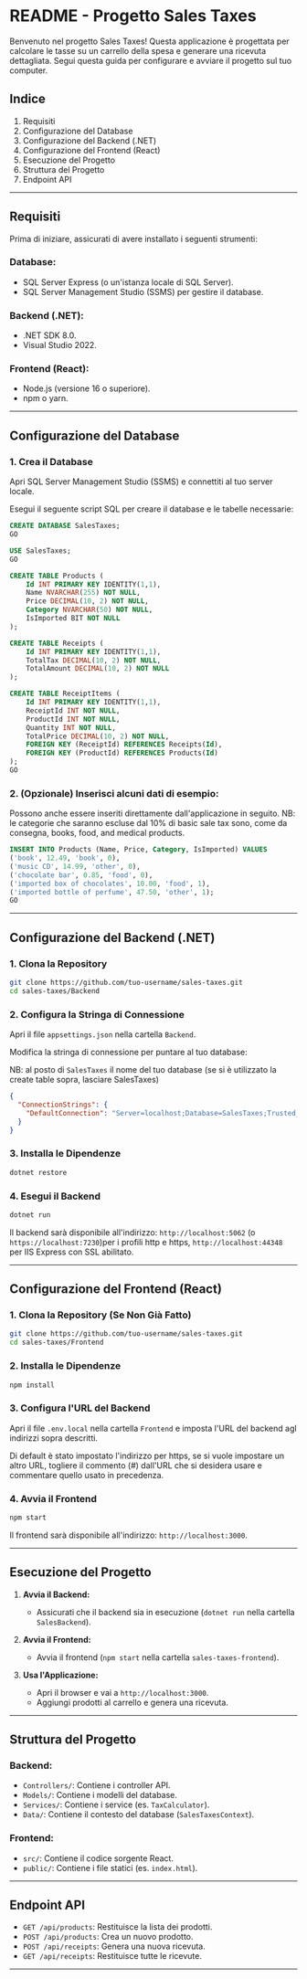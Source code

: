 # README - Progetto Sales Taxes

Benvenuto nel progetto Sales Taxes! Questa applicazione è progettata per calcolare le tasse su un carrello della spesa e generare una ricevuta dettagliata. Segui questa guida per configurare e avviare il progetto sul tuo computer.

## Indice
1. Requisiti
2. Configurazione del Database
3. Configurazione del Backend (.NET)
4. Configurazione del Frontend (React)
5. Esecuzione del Progetto
6. Struttura del Progetto
7. Endpoint API

---

## Requisiti
Prima di iniziare, assicurati di avere installato i seguenti strumenti:

### Database:
- SQL Server Express (o un'istanza locale di SQL Server).
- SQL Server Management Studio (SSMS) per gestire il database.

### Backend (.NET):
- .NET SDK 8.0.
- Visual Studio 2022.

### Frontend (React):
- Node.js (versione 16 o superiore).
- npm o yarn.

---

## Configurazione del Database
### 1. Crea il Database
Apri SQL Server Management Studio (SSMS) e connettiti al tuo server locale.

Esegui il seguente script SQL per creare il database e le tabelle necessarie:

```sql
CREATE DATABASE SalesTaxes;
GO

USE SalesTaxes;
GO

CREATE TABLE Products (
    Id INT PRIMARY KEY IDENTITY(1,1),
    Name NVARCHAR(255) NOT NULL,
    Price DECIMAL(10, 2) NOT NULL,
    Category NVARCHAR(50) NOT NULL,
    IsImported BIT NOT NULL
);

CREATE TABLE Receipts (
    Id INT PRIMARY KEY IDENTITY(1,1),
    TotalTax DECIMAL(10, 2) NOT NULL,
    TotalAmount DECIMAL(10, 2) NOT NULL
);

CREATE TABLE ReceiptItems (
    Id INT PRIMARY KEY IDENTITY(1,1),
    ReceiptId INT NOT NULL,
    ProductId INT NOT NULL,
    Quantity INT NOT NULL,
    TotalPrice DECIMAL(10, 2) NOT NULL,
    FOREIGN KEY (ReceiptId) REFERENCES Receipts(Id),
    FOREIGN KEY (ProductId) REFERENCES Products(Id)
);
GO
```

### 2. (Opzionale) Inserisci alcuni dati di esempio:

Possono anche essere inseriti direttamente dall'applicazione in seguito. 
NB: le categorie che saranno escluse dal 10% di basic sale tax sono, come da consegna, books, food, and medical products.

```sql
INSERT INTO Products (Name, Price, Category, IsImported) VALUES
('book', 12.49, 'book', 0),
('music CD', 14.99, 'other', 0),
('chocolate bar', 0.85, 'food', 0),
('imported box of chocolates', 10.00, 'food', 1),
('imported bottle of perfume', 47.50, 'other', 1);
GO
```

---

## Configurazione del Backend (.NET)
### 1. Clona la Repository

```bash
git clone https://github.com/tuo-username/sales-taxes.git
cd sales-taxes/Backend
```

### 2. Configura la Stringa di Connessione
Apri il file `appsettings.json` nella cartella `Backend`.

Modifica la stringa di connessione per puntare al tuo database:

NB: al posto di `SalesTaxes` il nome del tuo database (se si è utilizzato la create table sopra, lasciare SalesTaxes)

```json
{
  "ConnectionStrings": {
    "DefaultConnection": "Server=localhost;Database=SalesTaxes;Trusted_Connection=True;Encrypt=False;"
  }
}
```

### 3. Installa le Dipendenze

```bash
dotnet restore
```

### 4. Esegui il Backend

```bash
dotnet run
```

Il backend sarà disponibile all'indirizzo: `http://localhost:5062` (o `https://localhost:7230`)per i profili http e https, `http://localhost:44348` per IIS Express con SSL abilitato.

---

## Configurazione del Frontend (React)
### 1. Clona la Repository (Se Non Già Fatto)

```bash
git clone https://github.com/tuo-username/sales-taxes.git
cd sales-taxes/Frontend
```

### 2. Installa le Dipendenze

```bash
npm install
```

### 3. Configura l'URL del Backend
Apri il file `.env.local` nella cartella `Frontend` e imposta l'URL del backend agl indirizzi sopra descritti.

Di default è stato impostato l'indirizzo per https, se si vuole impostare un altro URL, togliere il commento (#) dall'URL che si desidera usare e commentare quello usato in precedenza.

### 4. Avvia il Frontend

```bash
npm start
```

Il frontend sarà disponibile all'indirizzo: `http://localhost:3000`.

---

## Esecuzione del Progetto
1. **Avvia il Backend:**
   - Assicurati che il backend sia in esecuzione (`dotnet run` nella cartella `SalesBackend`).

2. **Avvia il Frontend:**
   - Avvia il frontend (`npm start` nella cartella `sales-taxes-frontend`).

3. **Usa l'Applicazione:**
   - Apri il browser e vai a `http://localhost:3000`.
   - Aggiungi prodotti al carrello e genera una ricevuta.

---

## Struttura del Progetto
### Backend:
- `Controllers/`: Contiene i controller API.
- `Models/`: Contiene i modelli del database.
- `Services/`: Contiene i service (es. `TaxCalculator`).
- `Data/`: Contiene il contesto del database (`SalesTaxesContext`).

### Frontend:
- `src/`: Contiene il codice sorgente React.
- `public/`: Contiene i file statici (es. `index.html`).

---

## Endpoint API
- `GET /api/products`: Restituisce la lista dei prodotti.
- `POST /api/products`: Crea un nuovo prodotto.
- `POST /api/receipts`: Genera una nuova ricevuta.
- `GET /api/receipts`: Restituisce tutte le ricevute.

---

